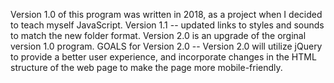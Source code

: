 Version 1.0 of this program was written in 2018, as a project when I decided to teach myself JavaScript.
Version 1.1 -- updated links to styles and sounds to match the new folder format.
Version 2.0 is an upgrade of the orginal version 1.0 program. 
GOALS for Version 2.0 -- Version 2.0 will utilize jQuery to provide a better user experience, and incorporate changes in the HTML structure of the web page to make the page more mobile-friendly.